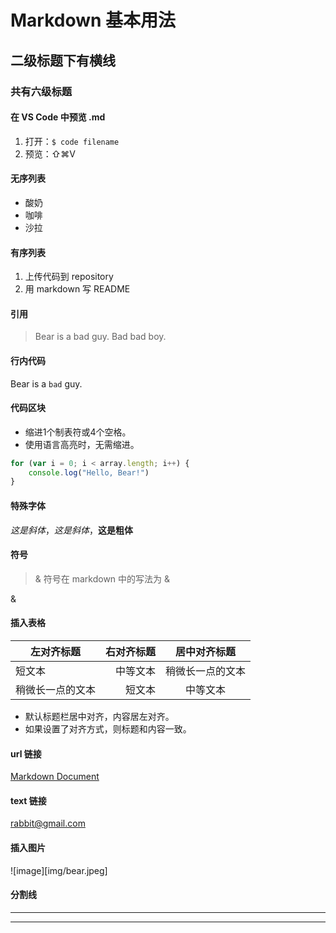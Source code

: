 # Markdown 基本用法

## 二级标题下有横线
### 共有六级标题

#### 在 VS Code 中预览 .md

1. 打开：`$ code filename` 
2. 预览：⇧⌘V

#### 无序列表

* 酸奶
* 咖啡
* 沙拉

#### 有序列表

1. 上传代码到 repository
2. 用 markdown 写 README

#### 引用

> Bear is a bad guy.
> Bad bad boy.

#### 行内代码

Bear is a `bad` guy.

#### 代码区块

* 缩进1个制表符或4个空格。
* 使用语言高亮时，无需缩进。

``` JavaScript
for (var i = 0; i < array.length; i++) {
    console.log("Hello, Bear!")
}
```

#### 特殊字体

*这是斜体*，_这是斜体_，**这是粗体**

#### 符号

> & 符号在 markdown 中的写法为 &amp;

&amp;

#### 插入表格

| 左对齐标题 | 右对齐标题 | 居中对齐标题 |
| ------ | ------: | :------: |
| 短文本 | 中等文本 | 稍微长一点的文本 |
| 稍微长一点的文本 | 短文本 | 中等文本 |

* 默认标题栏居中对齐，内容居左对齐。
* 如果设置了对齐方式，则标题和内容一致。

#### url 链接

[Markdown Document](http://wowubuntu.com/markdown/)

#### text 链接

<rabbit@gmail.com>

#### 插入图片

![image][img/bear.jpeg]

#### 分割线
***
---